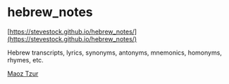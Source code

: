# hebrew_notes

[https://stevestock.github.io/hebrew_notes/](https://stevestock.github.io/hebrew_notes/)

Hebrew transcripts, lyrics, synonyms, antonyms, mnemonics, homonyms, rhymes, etc.

[Maoz Tzur](maoz_tzur.md)
